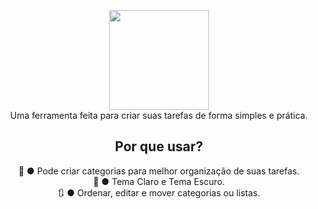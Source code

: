 <div align="center">

<image src="https://media.discordapp.net/attachments/924443067350675466/953942370783723520/logo2.png" height="160"><br/>
<span>Uma ferramenta feita para criar suas tarefas de forma simples e prática.</span>

## Por que usar?
📝 ● Pode criar categorias para melhor organização de suas tarefas.<br/>
🌙 ● Tema Claro e Tema Escuro.<br/>
🔃 ● Ordenar, editar e mover categorias ou listas.

</div>
